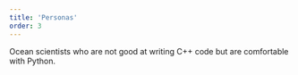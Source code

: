 ```yaml
---
title: 'Personas'
order: 3
---
```

Ocean scientists who are not good at writing C++ code but are comfortable with Python. 